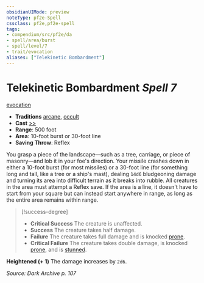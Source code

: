 ```yaml
---
obsidianUIMode: preview
noteType: pf2e-Spell
cssclass: pf2e,pf2e-spell
tags:
- compendium/src/pf2e/da
- spell/area/burst
- spell/level/7
- trait/evocation
aliases: ["Telekinetic Bombardment"]
---
```

# Telekinetic Bombardment *Spell 7*   
[evocation](rules/traits/evocation.md "Evocation School Trait")  

- **Traditions** [arcane](rules/traits/arcane.md "Arcane Tradition Trait"), [occult](rules/traits/occult.md "Occult Tradition Trait")
- **Cast** [>>](rules/core-rulebook/chapter-9-playing-the-game.md#Actions "Two-Action") 
- **Range**: 500 foot
- **Area**: 10-foot burst or 30-foot line
- **Saving Throw**: Reflex

You grasp a piece of the landscape—such as a tree, carriage, or piece of masonry—and lob it in your foe's direction. Your missile crashes down in either a 10-foot burst (for most missiles) or a 30-foot line (for something long and tall, like a tree or a ship's mast), dealing `14d6` bludgeoning damage and turning its area into difficult terrain as it breaks into rubble. All creatures in the area must attempt a Reflex save. If the area is a line, it doesn't have to start from your square but can instead start anywhere in range, as long as the entire area remains within range.

> [!success-degree] 
> - **Critical Success** The creature is unaffected.
> - **Success** The creature takes half damage.
> - **Failure** The creature takes full damage and is knocked [prone](rules/conditions.md#Prone).
> - **Critical Failure** The creature takes double damage, is knocked [prone](rules/conditions.md#Prone), and is [stunned](rules/conditions.md#Stunned).

**Heightened (+ 1)** The damage increases by `2d6`.

*Source: Dark Archive p. 107*